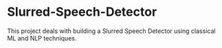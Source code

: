 # Slurred-Speech-Detector
This project deals with building a Slurred Speech Detector using classical ML and NLP techniques.
